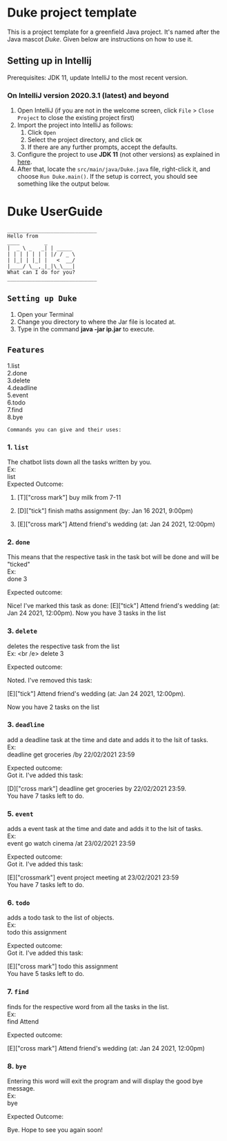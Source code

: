 # Duke project template

This is a project template for a greenfield Java project. It's named after the Java mascot _Duke_. Given below are instructions on how to use it.

## Setting up in Intellij

Prerequisites: JDK 11, update IntelliJ to the most recent version.

### On IntelliJ version 2020.3.1 (latest) and beyond

1. Open IntelliJ (if you are not in the welcome screen, click `File` > `Close Project` to close the existing project first)
1. Import the project into IntelliJ as follows:
   1. Click `Open`
   1. Select the project directory, and click `OK`
   1. If there are any further prompts, accept the defaults.
1. Configure the project to use **JDK 11** (not other versions) as explained in [here](https://www.jetbrains.com/help/idea/sdk.html#set-up-jdk).
1. After that, locate the `src/main/java/Duke.java` file, right-click it, and choose `Run Duke.main()`. If the setup is correct, you should see something like the output below.

# **Duke UserGuide**

   ```
_____________________________
Hello from
____        _
|  _ \ _   _| | _____
| | | | | | | |/ / _ \
| |_| | |_| |   <  __/
|____/ \__,_|_|\_\___|
What can I do for you?
_____________________________
   ```
## `Setting up Duke`  <br />

1. Open your Terminal <br />
2. Change you directory to where the Jar file is located at. <br />
3. Type in the command **java -jar ip.jar** to execute. <br />

## `Features` <br />

1.list <br />
2.done <br />
3.delete <br />
4.deadline <br />
5.event <br />
6.todo <br />
7.find <br />
8.bye <br />

`Commands you can give and their uses:`

### 1. `list` <br />
The chatbot lists down all the tasks written by you. <br />
Ex: <br />
list <br />
Expected Outcome: <br />

1. [T]["cross mark"] buy milk from 7-11 <br />

2. [D]["tick"] finish maths assignment (by: Jan 16 2021, 9:00pm) <br />

3. [E]["cross mark"] Attend friend's wedding  (at: Jan 24 2021, 12:00pm) <br />


### 2. `done` <br />
This means that the respective task in the task bot will be done and will be "ticked" <br />
Ex: <br />
done 3 <br />

Expected outcome: <br />

Nice! I've marked this task as done: [E]["tick"] Attend friend's wedding  (at: Jan 24 2021, 12:00pm). Now you have 3 tasks in the list <br />


### 3. `delete` <br />
deletes the respective task from the list <br />
Ex: <br /e>
delete 3 <br />

Expected outcome: <br />

Noted. I've removed this task: <br />

[E]["tick"] Attend friend's wedding  (at: Jan 24 2021, 12:00pm). <br />

Now you have 2 tasks on the list <br />

### 3. `deadline` <br />
add a deadline task at the time and date and adds it to the lsit of tasks. <br />
Ex: <br />
deadline get groceries  /by 22/02/2021 23:59 <br />

Expected outcome:<br />
Got it. I've added this task: <br />

[D]["cross mark"] deadline get groceries by 22/02/2021 23:59. <br />
You have 7 tasks left to do. <br />

### 5. `event` <br />
adds a event task at the time and date and adds it to the lsit of tasks. <br />
Ex:  <br />
event go watch cinema  /at 23/02/2021 23:59 <br />

Expected outcome: <br />
Got it. I've added this task: <br />

[E]["crossmark"] event project meeting at 23/02/2021 23:59 <br />
You have 7 tasks left to do. <br />

### 6. `todo` <br />
adds a todo task to the list of objects.<br />
Ex: <br />
todo this assignment <br />

Expected outcome: <br />
Got it. I've added this task: <br />

[E]["cross mark"] todo this assignment <br />
You have 5 tasks left to do. <br />

### 7. `find` <br />
finds for the respective word from all the tasks in the list.<br />
Ex: <br />
find Attend <br />

Expected outcome: <br />

[E]["cross mark"] Attend friend's wedding  (at: Jan 24 2021, 12:00pm) <br />

### 8. `bye` <br />
Entering this word will exit the program and will display the good bye message. <br />
Ex: <br />
bye <br />

Expected Outcome: <br />

Bye. Hope to see you again soon! <br />


